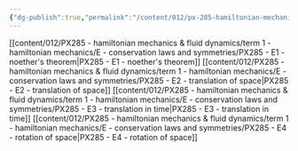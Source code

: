 ```yaml
---
{"dg-publish":true,"permalink":"/content/012/px-285-hamiltonian-mechanics-and-fluid-dynamics/term-1-hamiltonian-mechanics/e-conservation-laws-and-symmetries/e-conservation-laws-and-symmetries/","noteIcon":"1","created":"2025-08-27T13:14:16.159+01:00","updated":"2025-01-19T10:31:26.000+00:00"}
---
```


[[content/012/PX285 - hamiltonian mechanics & fluid dynamics/term 1 - hamiltonian mechanics/E - conservation laws and symmetries/PX285 - E1 - noether's theorem\|PX285 - E1 - noether's theorem]]
[[content/012/PX285 - hamiltonian mechanics & fluid dynamics/term 1 - hamiltonian mechanics/E - conservation laws and symmetries/PX285 - E2 - translation of space\|PX285 - E2 - translation of space]]
[[content/012/PX285 - hamiltonian mechanics & fluid dynamics/term 1 - hamiltonian mechanics/E - conservation laws and symmetries/PX285 - E3 - translation in time\|PX285 - E3 - translation in time]]
[[content/012/PX285 - hamiltonian mechanics & fluid dynamics/term 1 - hamiltonian mechanics/E - conservation laws and symmetries/PX285 - E4 - rotation of space\|PX285 - E4 - rotation of space]]
